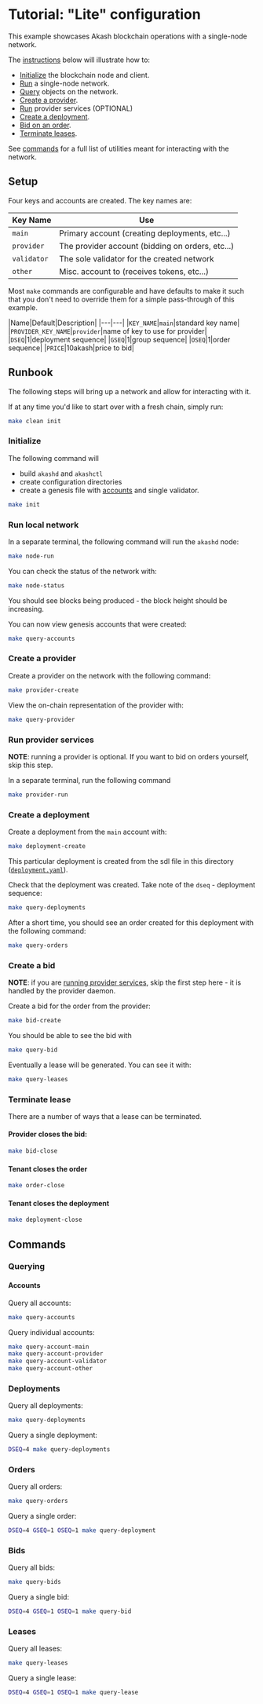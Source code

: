 # Tutorial: "Lite" configuration

This example showcases Akash blockchain operations with a
single-node network.

The [instructions](#runbook) below will illustrate how to:

* [Initialize](#initialize) the blockchain node and client.
* [Run](#run-local-network) a single-node network.
* [Query](#run-query) objects on the network.
* [Create a provider](#create-a-provider).
* [Run](#run-provider-services) provider services (OPTIONAL)
* [Create a deployment](#create-a-deployment).
* [Bid on an order](#create-bid).
* [Terminate leases](#terminate-lease).

See [commands](#commands) for a full list of utilities meant
for interacting with the network.

## Setup

Four keys and accounts are created.  The key names are:

|Key Name|Use|
|---|---|
|`main`|Primary account (creating deployments, etc...)|
|`provider`|The provider account (bidding on orders, etc...)|
|`validator`|The sole validator for the created network|
|`other`|Misc. account to (receives tokens, etc...)|

Most `make` commands are configurable and have defaults to make it
such that you don't need to override them for a simple pass-through of
this example.

|Name|Default|Description|
|---|---|
|`KEY_NAME`|`main`|standard key name|
|`PROVIDER_KEY_NAME`|`provider`|name of key to use for provider|
|`DSEQ`|1|deployment sequence|
|`GSEQ`|1|group sequence|
|`OSEQ`|1|order sequence|
|`PRICE`|10akash|price to bid|

## Runbook

The following steps will bring up a network and allow for interacting
with it.

If at any time you'd like to start over with a fresh chain, simply run:

```sh
make clean init
```

### Initialize

The following command will

* build `akashd` and `akashctl`
* create configuration directories
* create a genesis file with [accounts](#setup) and single validator.

```sh
make init
```

### Run local network

In a separate terminal, the following command will run the `akashd` node:
```sh
make node-run
```

You can check the status of the network with:
```sh
make node-status
```

You should see blocks being produced - the block height should be increasing.

You can now view genesis accounts that were created:

```sh
make query-accounts
```

### Create a provider

Create a provider on the network with the following command:
```sh
make provider-create
```

View the on-chain representation of the provider with:
```sh
make query-provider
```

### Run provider services

__NOTE__: running a provider is optional.  If you want to bid on orders
yourself, skip this step.

In a separate terminal, run the following command

```sh
make provider-run
```

### Create a deployment

Create a deployment from the `main` account with:

```sh
make deployment-create
```

This particular deployment is created from the sdl file in this directory ([`deployment.yaml`](deployment.yaml)).

Check that the deployment was created.  Take note of the `dseq` - deployment sequence:
```sh
make query-deployments
```

After a short time, you should see an order created for this deployment with the following command:
```sh
make query-orders
```

### Create a bid

__NOTE__: if you are [running provider services](#run-provider-services), skip the first step here - it is handled
by the provider daemon.

Create a bid for the order from the provider:

```sh
make bid-create
```

You should be able to see the bid with

```sh
make query-bid
```

Eventually a lease will be generated.  You can see it with:

```sh
make query-leases
```

### Terminate lease

There are a number of ways that a lease can be terminated.

#### Provider closes the bid:

```sh
make bid-close
```

#### Tenant closes the order

```sh
make order-close
```

#### Tenant closes the deployment

```sh
make deployment-close
```

## Commands

### Querying

#### Accounts

Query all accounts:

```sh
make query-accounts
```

Query individual accounts:
```sh
make query-account-main
make query-account-provider
make query-account-validator
make query-account-other
```

### Deployments

Query all deployments:

```sh
make query-deployments
```

Query a single deployment:

```sh
DSEQ=4 make query-deployments
```

### Orders

Query all orders:

```sh
make query-orders
```

Query a single order:

```sh
DSEQ=4 GSEQ=1 OSEQ=1 make query-deployment
```

### Bids

Query all bids:

```sh
make query-bids
```

Query a single bid:

```sh
DSEQ=4 GSEQ=1 OSEQ=1 make query-bid
```

### Leases

Query all leases:

```sh
make query-leases
```

Query a single lease:

```sh
DSEQ=4 GSEQ=1 OSEQ=1 make query-lease
```
